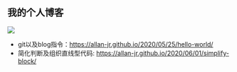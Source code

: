 

## 我的个人博客

![](http://t8.baidu.com/it/u=2247852322,986532796&fm=79&app=86&f=JPEG?w=1280&h=853)

- git以及blog指令：https://allan-jr.github.io/2020/05/25/hello-world/
- 简化判断及组织直线型代码: https://allan-jr.github.io/2020/06/01/simplify-block/


